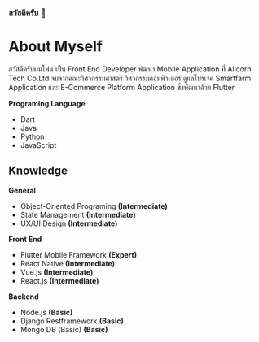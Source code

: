 ### สวัสดีครับ 👋

# About Myself
สวัสดีครับผมโฟน เป็น Front End Developer พัฒนา Mobile Application ที่ Alicorn Tech Co.Ltd จบจากคณะวิศวกรรมศาสตร์ วิศวกรรมคอมพิวเตอร์ ดูแลโปรเจค Smartfarm Application และ E-Commerce Platform Application ซึ่งพัฒนาด้วย Flutter

**Programing Language**
 - Dart
 - Java
 - Python
 - JavaScript

## Knowledge
**General**
 - Object-Oriented Programing **(Intermediate)**
  - State Management **(Intermediate)**
  - UX/UI Design **(Intermediate)**

**Front End**
- Flutter Mobile Framework **(Expert)**
- React Native **(Intermediate)**
- Vue.js **(Intermediate)**
- React.js **(Intermediate)**

**Backend**
- Node.js **(Basic)**
- Django Restframework **(Basic)**
- Mongo DB (Basic) **(Basic)**
